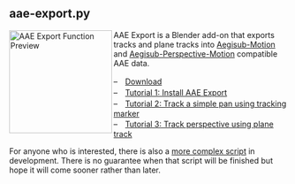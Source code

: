 ## aae-export.py

<img src="https://user-images.githubusercontent.com/112813970/209281100-3d7dfa0b-1ccb-4918-8bef-6e136a29a1ec.jpg" alt="AAE Export Function Preview" width="186" align="left" />

AAE Export is a Blender add-on that exports tracks and plane tracks into [Aegisub-Motion](https://github.com/TypesettingTools/Aegisub-Motion/) and [Aegisub-Perspective-Motion](https://github.com/Zahuczky/Zahuczkys-Aegisub-Scripts/tree/daily_stream) compatible AAE data.

–　[Download](https://github.com/Akatmks/Akatsumekusa-Aegisub-Scripts/blob/master/scripts/aae-export/aae-export.py)  
–　[Tutorial 1: Install AAE Export](https://github.com/Akatmks/Akatsumekusa-Aegisub-Scripts/blob/master/docs/aae-export-tutorial.md#tutorial-1-install-aae-export)  
–　[Tutorial 2: Track a simple pan using tracking marker](https://github.com/Akatmks/Akatsumekusa-Aegisub-Scripts/blob/master/docs/aae-export-tutorial.md#tutorial-2-track-a-simple-pan-using-tracking-marker)  
–　[Tutorial 3: Track perspective using plane track](https://github.com/Akatmks/Akatsumekusa-Aegisub-Scripts/blob/master/docs/aae-export-tutorial.md#tutorial-3-track-perspective-using-plane-track)  

For anyone who is interested, there is also a [more complex script](https://github.com/Akatmks/Non-Carbonated-Motion) in development. There is no guarantee when that script will be finished but hope it will come sooner rather than later.  

<br clear="left" />
